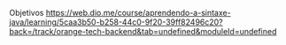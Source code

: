 Objetivos
https://web.dio.me/course/aprendendo-a-sintaxe-java/learning/5caa3b50-b258-44c0-9f20-39ff82496c20?back=/track/orange-tech-backend&tab=undefined&moduleId=undefined
